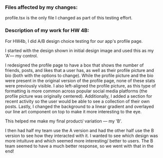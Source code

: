 ### Files affected by my changes:
profile.tsx is the only file I changed as part of this testing effort. 



### Description of my work for HW 4B:
For HW4b, I did A/B design choice testing for our app's profile page. 

I started with the design shown in initial design image and used this as my 'A'— my control. 

I redesigned the profile page to have a box that shows the number of friends, posts, and likes that a user has, as well as their profile picture and bio (both with the options to change). While the profile picture and the bio were present in the original version of the profile page, none of these stats were previously visible. I also left-aligned the profile picture, as this type of formatting is more common across popular social media platforms (the profile picture was originally centered). Additionally, I added a section for recent activity so the user would be able to see a collection of their own posts. Lastly, I changed the background to a linear gradient and overlayed our line art component on top to make it more interesting to the eye. 

This helped me make my final product/ variation — my 'B'.

I then had half my team use the A version and had the other half use the B version to see how they interacted with it. I wanted to see which design was more intuituve and which seemed more interesting/ better to users. The B team seemed to have a much better response, so we went with that in the end!
